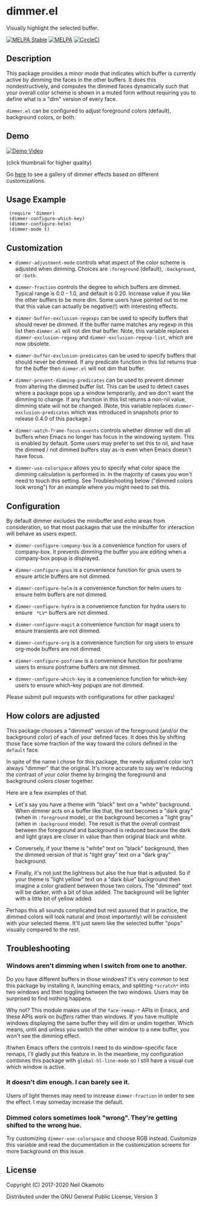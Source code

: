 # dimmer.el

Visually highlight the selected buffer.

[![MELPA Stable](https://stable.melpa.org/packages/dimmer-badge.svg)](https://stable.melpa.org/#/dimmer)
[![MELPA](https://melpa.org/packages/dimmer-badge.svg)](https://melpa.org/#/dimmer)
[![CircleCI](https://img.shields.io/circleci/project/github/gonewest818/dimmer.el.svg)](https://circleci.com/gh/gonewest818/dimmer.el)

## Description

This package provides a minor mode that indicates which buffer is
currently active by dimming the faces in the other buffers.  It does
this nondestructively, and computes the dimmed faces dynamically such
that your overall color scheme is shown in a muted form without
requiring you to define what is a "dim" version of every face.

`dimmer.el` can be configured to adjust foreground colors (default),
background colors, or both.

## Demo

[![Demo Video](https://github.com/gonewest818/dimmer.el/raw/master/doc/dimmer-demo.gif)](https://github.com/gonewest818/dimmer.el/raw/master/doc/dimmer-demo.webm)

(click thumbnail for higher quality)

Go [here](https://gonewest818.github.io/2020/03/dimmer-gallery/) to
see a gallery of dimmer effects based on different customizations.

## Usage Example

     (require 'dimmer)
     (dimmer-configure-which-key)
     (dimmer-configure-helm)
     (dimmer-mode t)

## Customization

* `dimmer-adjustment-mode` controls what aspect of the color scheme is
adjusted when dimming.  Choices are `:foreground` (default),
`:background`, or `:both`. 

* `dimmer-fraction` controls the degree to which buffers are dimmed.
Typical range is 0.0 - 1.0, and default is 0.20.  Increase value if
you like the other buffers to be more dim.  Some users have pointed
out to me that this value can actually be negative(!) with interesting
effects.

* `dimmer-buffer-exclusion-regexps` can be used to specify buffers
that should never be dimmed.  If the buffer name matches any regexp in
this list then `dimmer.el` will not dim that buffer.  Note, this
variable replaces `dimmer-exclusion-regexp` and
`dimmer-exclusion-regexp-list`, which are now obsolete.

* `dimmer-buffer-exclusion-predicates` can be used to specify buffers
that should never be dimmed.  If any predicate function in this list
returns true for the buffer then `dimmer.el` will not dim that buffer.

* `dimmer-prevent-dimming-predicates` can be used to prevent dimmer from
altering the dimmed buffer list.  This can be used to detect cases
where a package pops up a window temporarily, and we don't want the
dimming to change.  If any function in this list returns a non-nil
value, dimming state will not be changed. (Note, this variable replaces
`dimmer-exclusion-predicates` which was introduced in snapshots prior
to release 0.4.0 of this package.)

* `dimmer-watch-frame-focus-events` controls whether dimmer will dim all
buffers when Emacs no longer has focus in the windowing system. This
is enabled by default. Some users may prefer to set this to nil, and
have the dimmed / not dimmed buffers stay as-is even when Emacs
doesn't have focus.

* `dimmer-use-colorspace` allows you to specify what color space the
dimming calculation is performed in. In the majority of cases you
won't need to touch this setting. See Troubleshooting below ("dimmed
colors look wrong") for an example where you might need to set this.

## Configuration

By default dimmer excludes the minibuffer and echo areas from
consideration, so that most packages that use the minibuffer for
interaction will behave as users expect.

* `dimmer-configure-company-box` is a convenience function for users
of company-box.  It prevents dimming the buffer you are editing when a
company-box popup is displayed.

* `dimmer-configure-gnus` is a convenience function for gnus users to
ensure article buffers are not dimmed.

* `dimmer-configure-helm` is a convenience function for helm users to
ensure helm buffers are not dimmed.

* `dimmer-configure-hydra` is a convenience function for hydra users
to ensure ` *LV*` buffers are not dimmed.

* `dimmer-configure-magit` a convenience function for magit users to
ensure transients are not dimmed.

* `dimmer-configure-org` is a convenience function for org users to
ensure org-mode buffers are not dimmed.

* `dimmer-configure-posframe` is a convenience function for posframe
users to ensure posframe buffers are not dimmed.

* `dimmer-configure-which-key` is a convenience function for which-key
users to ensure which-key popups are not dimmed.

Please submit pull requests with configurations for other packages!

## How colors are adjusted

This package chooses a "dimmed" version of the foreground (and/or the
background color) of each of your defined faces.  It does this by
shifting those face some fraction of the way toward the colors defined
in the `default` face.

In spite of the name I chose for this package, the newly adjusted
color isn't always "dimmer" that the original. It's more accurate to
say we're reducing the contrast of your color theme by bringing the
foreground and background colors closer together.

Here are a few examples of that.

* Let's say you have a theme with "black" text on a "white"
  background. When dimmer acts on a buffer like that, the text becomes
  a "dark gray" (when in `:foreground` mode), or the background
  becomes a "light gray" (when in `:background` mode). The result is
  that the overall contrast between the foreground and background is
  reduced because the dark and light grays are closer in value than
  then original black and white.
  
* Conversely, if your theme is "white" text on "black" background,
  then the dimmed version of that is "light gray" text on a "dark
  gray" background.

* Finally, it's not just the lightness but also the hue that is
  adjusted.  So if your theme is "light yellow" text on a "dark blue"
  background then imagine a color gradient between those two
  colors. The "dimmed" text will be darker, with a bit of blue
  added. The background will be lighter with a little bit of yellow
  added.

Perhaps this all sounds complicated but rest assured that in practice,
the dimmed colors will look natural and (most importantly) will be
consistent with your selected theme.  It'll just seem like the selected
buffer "pops" visually compared to the rest.

## Troubleshooting

### Windows aren't dimming when I switch from one to another.

Do you have different buffers in those windows? It's very common to
test this package by installing it, launching emacs, and splitting
`*scratch*` into two windows and then toggling between the two
windows. Users may be surprised to find nothing happens.

Why not? This module makes use of the `face-remap-*` APIs in Emacs,
and these APIs work on *buffers* rather than windows. If you have
multiple windows displaying the same buffer they will dim or undim
together. Which means, until and unless you switch the other window to
a new buffer, you won't see the dimming effect.

If/when Emacs offers the controls I need to do window-specific face
remaps, I'll gladly put this feature in. In the meantime, my
configuration combines this package with `global-hl-line-mode` so I
still have a visual cue which window is active.

### It doesn't dim enough. I can barely see it.

Users of light themes may need to increase `dimmer-fraction` in order
to see the effect. I may someday increase the default.

### Dimmed colors sometimes look "wrong". They're getting shifted to the wrong hue.

Try customizing `dimmer-use-colorspace` and choose RGB
instead. Customize this variable and read the documentation in the
customization screens for more background on this issue.

## License

Copyright (C) 2017-2020 Neil Okamoto

Distributed under the GNU General Public License, Version 3


